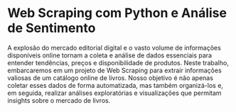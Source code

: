 # Web Scraping com Python e Análise de Sentimento
A explosão do mercado editorial digital e o vasto volume de informações disponíveis online tornam a coleta e análise de dados essenciais para entender tendências, preços e disponibilidade de produtos. Neste trabalho, embarcaremos em um projeto de Web Scraping para extrair informações valiosas de um catálogo online de livros. Nosso objetivo é não apenas coletar esses dados de forma automatizada, mas também organizá-los e, em seguida, realizar análises exploratórias e visualizações que permitam insights sobre o mercado de livros.
